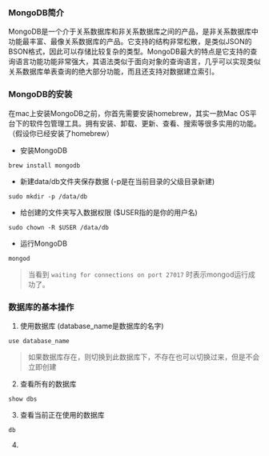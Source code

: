 ### MongoDB简介
MongoDB是一个介于关系数据库和非关系数据库之间的产品，是非关系数据库中功能最丰富、最像关系数据库的产品。它支持的结构非常松散，是类似JSON的BSON格式，因此可以存储比较复杂的类型。MongoDB最大的特点是它支持的查询语言功能功能非常强大，其语法类似于面向对象的查询语言，几乎可以实现类似关系数据库单表查询的绝大部分功能，而且还支持对数据建立索引。

### MongoDB的安装
在mac上安装MongoDB之前，你首先需要安装homebrew，其实一款Mac OS平台下的软件包管理工具。拥有安装、卸载、更新、查看、搜索等很多实用的功能。（假设你已经安装了homebrew）
- 安装MongoDB
```
brew install mongodb
```
- 新建data/db文件夹保存数据 (-p是在当前目录的父级目录新建)
```
sudo mkdir -p /data/db
```
- 给创建的文件夹写入数据权限 ($USER指的是你的用户名)
```
sudo chown -R $USER /data/db
```
- 运行MongoDB
```
mongod
```
> 当看到 `waiting for connections on port 27017` 时表示mongod运行成功了。

### 数据库的基本操作
1. 使用数据库 (database_name是数据库的名字)
```
use database_name 
```
> 如果数据库存在，则切换到此数据库下，不存在也可以切换过来，但是不会立即创建
2. 查看所有的数据库
```
show dbs
```
3. 查看当前正在使用的数据库
```
db
```
4. 